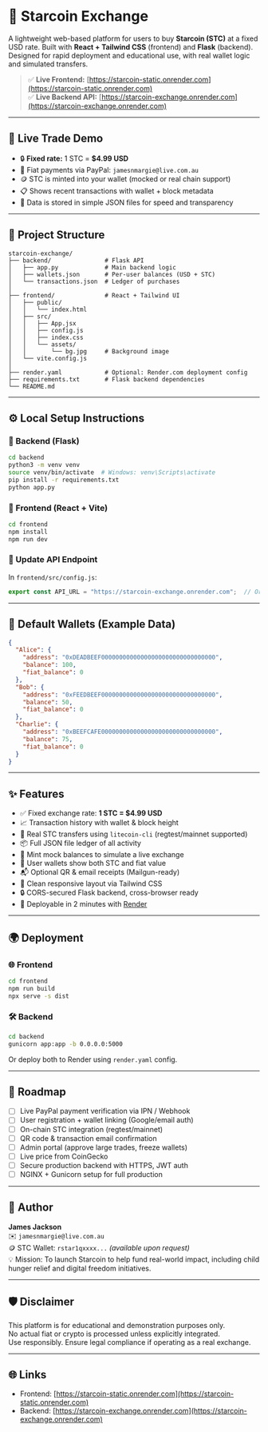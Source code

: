 # 🌟 Starcoin Exchange

A lightweight web-based platform for users to buy **Starcoin (STC)** at a fixed USD rate. Built with **React + Tailwind CSS** (frontend) and **Flask** (backend).  
Designed for rapid deployment and educational use, with real wallet logic and simulated transfers.

> ✅ **Live Frontend:** [https://starcoin-static.onrender.com](https://starcoin-static.onrender.com)  
> ✅ **Live Backend API:** [https://starcoin-exchange.onrender.com](https://starcoin-exchange.onrender.com)

---

## 💸 Live Trade Demo

- 🔒 **Fixed rate:** 1 STC = **$4.99 USD**
- 💼 Fiat payments via PayPal: `jamesnmargie@live.com.au`
- 🪙 STC is minted into your wallet (mocked or real chain support)
- 📋 Shows recent transactions with wallet + block metadata
- 🔐 Data is stored in simple JSON files for speed and transparency

---

## 🔧 Project Structure

```
starcoin-exchange/
├── backend/               # Flask API
│   ├── app.py             # Main backend logic
│   ├── wallets.json       # Per-user balances (USD + STC)
│   └── transactions.json  # Ledger of purchases
│
├── frontend/              # React + Tailwind UI
│   ├── public/
│   │   └── index.html
│   ├── src/
│   │   ├── App.jsx
│   │   ├── config.js
│   │   ├── index.css
│   │   └── assets/
│   │       └── bg.jpg     # Background image
│   └── vite.config.js
│
├── render.yaml            # Optional: Render.com deployment config
├── requirements.txt       # Flask backend dependencies
└── README.md
```

---

## ⚙️ Local Setup Instructions

### 🔹 Backend (Flask)
```bash
cd backend
python3 -m venv venv
source venv/bin/activate  # Windows: venv\Scripts\activate
pip install -r requirements.txt
python app.py
```

### 🔹 Frontend (React + Vite)
```bash
cd frontend
npm install
npm run dev
```

### 🔹 Update API Endpoint
In `frontend/src/config.js`:
```js
export const API_URL = "https://starcoin-exchange.onrender.com";  // Or http://localhost:5000 for local
```

---

## 🏦 Default Wallets (Example Data)

```json
{
  "Alice": {
    "address": "0xDEADBEEF00000000000000000000000000000000",
    "balance": 100,
    "fiat_balance": 0
  },
  "Bob": {
    "address": "0xFEEDBEEF00000000000000000000000000000000",
    "balance": 50,
    "fiat_balance": 0
  },
  "Charlie": {
    "address": "0xBEEFCAFE00000000000000000000000000000000",
    "balance": 75,
    "fiat_balance": 0
  }
}
```

---

## ✨ Features

- ✅ Fixed exchange rate: **1 STC = $4.99 USD**
- 📈 Transaction history with wallet & block height
- 🔁 Real STC transfers using `litecoin-cli` (regtest/mainnet supported)
- 📦 Full JSON file ledger of all activity
- 🧪 Mint mock balances to simulate a live exchange
- 💼 User wallets show both STC and fiat value
- 📬 Optional QR & email receipts (Mailgun-ready)
- 🎨 Clean responsive layout via Tailwind CSS
- 🔒 CORS-secured Flask backend, cross-browser ready
- 🚀 Deployable in 2 minutes with [Render](https://render.com)

---

## 🌍 Deployment

### 🌐 Frontend
```bash
cd frontend
npm run build
npx serve -s dist
```

### 🛠️ Backend
```bash
cd backend
gunicorn app:app -b 0.0.0.0:5000
```

Or deploy both to Render using `render.yaml` config.

---

## 🧭 Roadmap

- [ ] Live PayPal payment verification via IPN / Webhook
- [ ] User registration + wallet linking (Google/email auth)
- [ ] On-chain STC integration (regtest/mainnet)
- [ ] QR code & transaction email confirmation
- [ ] Admin portal (approve large trades, freeze wallets)
- [ ] Live price from CoinGecko
- [ ] Secure production backend with HTTPS, JWT auth
- [ ] NGINX + Gunicorn setup for full production

---

## 👤 Author

**James Jackson**  
✉️ `jamesnmargie@live.com.au`  
🪙 STC Wallet: `rstar1qxxxx...` *(available upon request)*  
💡 Mission: To launch Starcoin to help fund real-world impact, including child hunger relief and digital freedom initiatives.

---

## 🛡️ Disclaimer

This platform is for educational and demonstration purposes only.  
No actual fiat or crypto is processed unless explicitly integrated.  
Use responsibly. Ensure legal compliance if operating as a real exchange.

---

## 🌐 Links

- Frontend: [https://starcoin-static.onrender.com](https://starcoin-static.onrender.com)
- Backend: [https://starcoin-exchange.onrender.com](https://starcoin-exchange.onrender.com)
